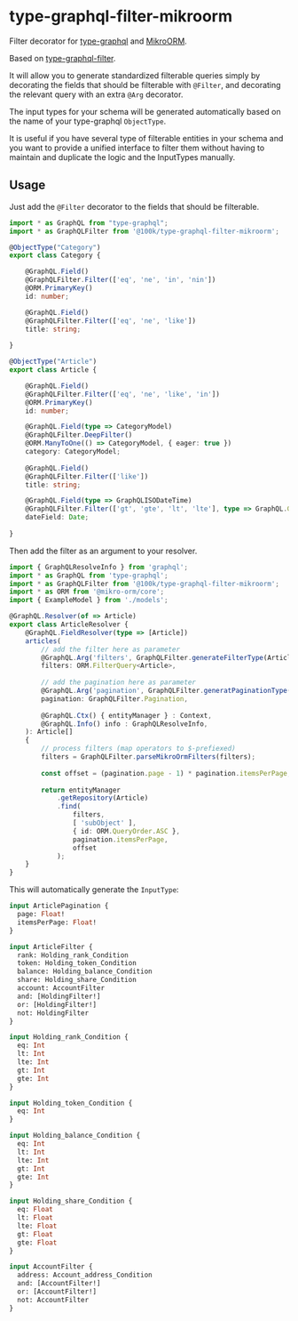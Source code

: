 # type-graphql-filter-mikroorm
Filter decorator for [type-graphql](https://typegraphql.com/) and [MikroORM](https://mikro-orm.io/).

Based on [type-graphql-filter](https://github.com/kontist/type-graphql-filter).

It will allow you to generate standardized filterable queries simply by decorating the fields that should be filterable with `@Filter`, and decorating the relevant query with an extra `@Arg` decorator.

The input types for your schema will be generated automatically based on the name of your type-graphql `ObjectType`.

It is useful if you have several type of filterable entities in your schema and you want to provide a unified interface to filter them without having to maintain and duplicate the logic and the InputTypes manually.

## Usage

Just add the `@Filter` decorator to the fields that should be filterable.

```typescript
import * as GraphQL from "type-graphql";
import * as GraphQLFilter from '@100k/type-graphql-filter-mikroorm';

@ObjectType("Category")
export class Category {

    @GraphQL.Field()
    @GraphQLFilter.Filter(['eq', 'ne', 'in', 'nin'])
    @ORM.PrimaryKey()
    id: number;

    @GraphQL.Field()
    @GraphQLFilter.Filter(['eq', 'ne', 'like'])
    title: string;
    
}

@ObjectType("Article")
export class Article {

    @GraphQL.Field()
    @GraphQLFilter.Filter(['eq', 'ne', 'like', 'in'])
    @ORM.PrimaryKey()
    id: number;

    @GraphQL.Field(type => CategoryModel)
    @GraphQLFilter.DeepFilter()
    @ORM.ManyToOne(() => CategoryModel, { eager: true })
    category: CategoryModel;
    
    @GraphQL.Field()
    @GraphQLFilter.Filter(['like'])
    title: string;

    @GraphQL.Field(type => GraphQLISODateTime)
    @GraphQLFilter.Filter(['gt', 'gte', 'lt', 'lte'], type => GraphQL.GraphQLISODateTime)
    dateField: Date;
    
}
```


Then add the filter as an argument to your resolver.
```typescript
import { GraphQLResolveInfo } from 'graphql';
import * as GraphQL from 'type-graphql';
import * as GraphQLFilter from '@100k/type-graphql-filter-mikroorm';
import * as ORM from '@mikro-orm/core';
import { ExampleModel } from './models';

@GraphQL.Resolver(of => Article)
export class ArticleResolver {
    @GraphQL.FieldResolver(type => [Article])
    articles(
        // add the filter here as parameter
        @GraphQL.Arg('filters', GraphQLFilter.generateFilterType(Article))
        filters: ORM.FilterQuery<Article>,
        
        // add the pagination here as parameter
        @GraphQL.Arg('pagination', GraphQLFilter.generatPaginationType(Article, [ 10, 25, 50 ]))
        pagination: GraphQLFilter.Pagination,
        
        @GraphQL.Ctx() { entityManager } : Context,
        @GraphQL.Info() info : GraphQLResolveInfo,
    ): Article[]
    {
        // process filters (map operators to $-prefiexed)
        filters = GraphQLFilter.parseMikroOrmFilters(filters);
        
        const offset = (pagination.page - 1) * pagination.itemsPerPage;
        
        return entityManager
            .getRepository(Article)
            .find(
                filters,
                [ 'subObject' ],
                { id: ORM.QueryOrder.ASC },
                pagination.itemsPerPage,
                offset
            );
    }
}
```

This will automatically generate the `InputType`:

```graphql
input ArticlePagination {
  page: Float!
  itemsPerPage: Float!
}

input ArticleFilter {
  rank: Holding_rank_Condition
  token: Holding_token_Condition
  balance: Holding_balance_Condition
  share: Holding_share_Condition
  account: AccountFilter
  and: [HoldingFilter!]
  or: [HoldingFilter!]
  not: HoldingFilter
}

input Holding_rank_Condition {
  eq: Int
  lt: Int
  lte: Int
  gt: Int
  gte: Int
}

input Holding_token_Condition {
  eq: Int
}

input Holding_balance_Condition {
  eq: Int
  lt: Int
  lte: Int
  gt: Int
  gte: Int
}

input Holding_share_Condition {
  eq: Float
  lt: Float
  lte: Float
  gt: Float
  gte: Float
}

input AccountFilter {
  address: Account_address_Condition
  and: [AccountFilter!]
  or: [AccountFilter!]
  not: AccountFilter
}
```
